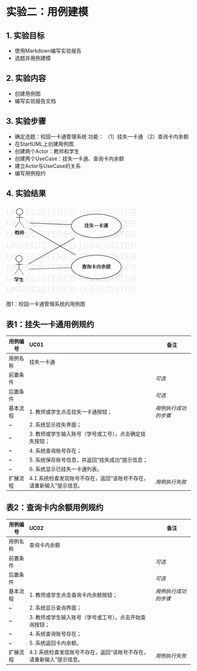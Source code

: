 # 实验二：用例建模

## 1. 实验目标

- 使用Markdown编写实验报告
- 选题并用例建模

## 2. 实验内容

- 创建用例图
- 编写实验报告文档

## 3. 实验步骤

- 确定选题：校园一卡通管理系统
  功能：
  （1）挂失一卡通
  （2）查询卡内余额
- 在StartUML上创建用例图
- 创建两个Actor：教师和学生
- 创建两个UseCase：挂失一卡通、查询卡内余额
- 建立Actor与UseCase的关系
- 编写用例规约

## 4. 实验结果

![用例图](./Lab2_UseCaseDiagram1.jpg)  
图1：校园一卡通管理系统的用例图

## 表1：挂失一卡通用例规约  

用例编号  | UC01 | 备注  
-|:-|-  
用例名称  | 挂失一卡通 |   
前置条件  |      | *可选*   
后置条件  |      | *可选*   
基本流程  | 1. 教师或学生点击挂失一卡通按钮；  |*用例执行成功的步骤*    
~| 2. 系统显示挂失界面；  |   
~| 3. 教师或学生输入账号（学号或工号），点击确定挂失按钮；  |   
~| 4. 系统查询账号存在；  |
~| 5. 系统保存账号信息，并返回“挂失成功”提示信息；  |
~| 6. 系统显示已挂失一卡通列表。  |
扩展流程  | 4.1 系统检查发现账号不存在，返回“该账号不存在，请重新输入”提示信息。  |*用例执行失败*    

## 表2：查询卡内余额用例规约  

用例编号  | UC02 | 备注  
-|:-|-  
用例名称  | 查询卡内余额 |   
前置条件  |      | *可选*   
后置条件  |      | *可选*   
基本流程  | 1. 教师或学生点击查询卡内余额按钮；  |*用例执行成功的步骤*    
~| 2. 系统显示查询界面；  |   
~| 3. 教师或学生输入账号（学号或工号），点击开始查询按钮；  |   
~| 4. 系统查询账号存在；  |   
~| 5. 系统返回卡内余额。  |  
扩展流程  | 4.1 系统检查发现账号不存在，返回“该账号不存在，请重新输入”提示信息。  |*用例执行失败*    
